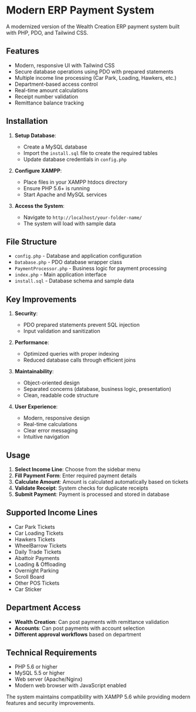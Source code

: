 # Modern ERP Payment System

A modernized version of the Wealth Creation ERP payment system built with PHP, PDO, and Tailwind CSS.

## Features

- Modern, responsive UI with Tailwind CSS
- Secure database operations using PDO with prepared statements
- Multiple income line processing (Car Park, Loading, Hawkers, etc.)
- Department-based access control
- Real-time amount calculations
- Receipt number validation
- Remittance balance tracking

## Installation

1. **Setup Database**:
   - Create a MySQL database
   - Import the `install.sql` file to create the required tables
   - Update database credentials in `config.php`

2. **Configure XAMPP**:
   - Place files in your XAMPP htdocs directory
   - Ensure PHP 5.6+ is running
   - Start Apache and MySQL services

3. **Access the System**:
   - Navigate to `http://localhost/your-folder-name/`
   - The system will load with sample data

## File Structure

- `config.php` - Database and application configuration
- `Database.php` - PDO database wrapper class
- `PaymentProcessor.php` - Business logic for payment processing
- `index.php` - Main application interface
- `install.sql` - Database schema and sample data

## Key Improvements

1. **Security**: 
   - PDO prepared statements prevent SQL injection
   - Input validation and sanitization

2. **Performance**:
   - Optimized queries with proper indexing
   - Reduced database calls through efficient joins

3. **Maintainability**:
   - Object-oriented design
   - Separated concerns (database, business logic, presentation)
   - Clean, readable code structure

4. **User Experience**:
   - Modern, responsive design
   - Real-time calculations
   - Clear error messaging
   - Intuitive navigation

## Usage

1. **Select Income Line**: Choose from the sidebar menu
2. **Fill Payment Form**: Enter required payment details
3. **Calculate Amount**: Amount is calculated automatically based on tickets
4. **Validate Receipt**: System checks for duplicate receipts
5. **Submit Payment**: Payment is processed and stored in database

## Supported Income Lines

- Car Park Tickets
- Car Loading Tickets  
- Hawkers Tickets
- WheelBarrow Tickets
- Daily Trade Tickets
- Abattoir Payments
- Loading & Offloading
- Overnight Parking
- Scroll Board
- Other POS Tickets
- Car Sticker

## Department Access

- **Wealth Creation**: Can post payments with remittance validation
- **Accounts**: Can post payments with account selection
- **Different approval workflows** based on department

## Technical Requirements

- PHP 5.6 or higher
- MySQL 5.5 or higher
- Web server (Apache/Nginx)
- Modern web browser with JavaScript enabled

The system maintains compatibility with XAMPP 5.6 while providing modern features and security improvements.